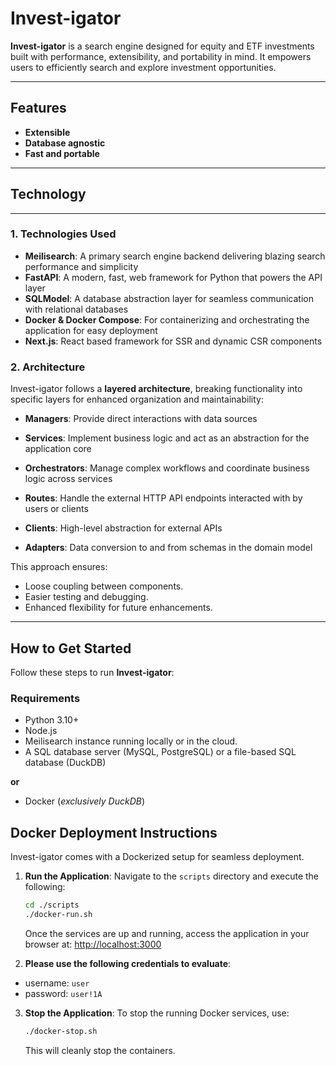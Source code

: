 # Invest-igator

**Invest-igator** is a search engine designed for equity and ETF investments built with performance,
extensibility, and portability in mind. It empowers users to efficiently search and explore investment
opportunities.

---

## Features

- **Extensible**
- **Database agnostic**
- **Fast and portable**

---

## Technology

---

### 1. **Technologies Used**

- **Meilisearch**: A primary search engine backend delivering blazing search performance and simplicity
- **FastAPI**: A modern, fast, web framework for Python that powers the API layer
- **SQLModel**: A database abstraction layer for seamless communication with relational databases
- **Docker & Docker Compose**: For containerizing and orchestrating the application for easy deployment
- **Next.js**: React based framework for SSR and dynamic CSR components

### 2. **Architecture**

Invest-igator follows a **layered architecture**, breaking functionality into specific layers for enhanced organization
and maintainability:

- **Managers**: Provide direct interactions with data sources
- **Services**: Implement business logic and act as an abstraction for the application core
- **Orchestrators**: Manage complex workflows and coordinate business logic across services

- **Routes**: Handle the external HTTP API endpoints interacted with by users or clients
- **Clients**: High-level abstraction for external APIs
- **Adapters**: Data conversion to and from schemas in the domain model

This approach ensures:

- Loose coupling between components.
- Easier testing and debugging.
- Enhanced flexibility for future enhancements.

---

## **How to Get Started**

Follow these steps to run **Invest-igator**:

### **Requirements**

- Python 3.10+
- Node.js
- Meilisearch instance running locally or in the cloud.
- A SQL database server (MySQL, PostgreSQL) or a file-based SQL database (DuckDB)

**or**

- Docker (_exclusively DuckDB_)

## **Docker Deployment Instructions**

Invest-igator comes with a Dockerized setup for seamless deployment.

1. **Run the Application**:
   Navigate to the `scripts` directory and execute the following:
   ```bash
   cd ./scripts
   ./docker-run.sh
   ```

   Once the services are up and running, access the application in your browser at:
   [http://localhost:3000](http://localhost:3000)

2. **Please use the following credentials to evaluate**:

* username: `user`
* password: `user!1A`

3. **Stop the Application**:
   To stop the running Docker services, use:
   ```bash
   ./docker-stop.sh
   ```

   This will cleanly stop the containers.
